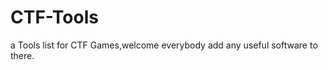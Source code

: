 CTF-Tools
=========

a Tools list for CTF Games,welcome everybody add any useful software to there.
